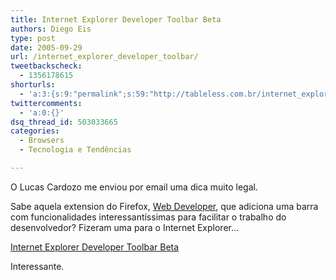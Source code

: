 ```yaml
---
title: Internet Explorer Developer Toolbar Beta
authors: Diego Eis
type: post
date: 2005-09-29
url: /internet_explorer_developer_toolbar/
tweetbackscheck:
  - 1356178615
shorturls:
  - 'a:3:{s:9:"permalink";s:59:"http://tableless.com.br/internet_explorer_developer_toolbar";s:7:"tinyurl";s:26:"http://tinyurl.com/4x3voey";s:4:"isgd";s:19:"http://is.gd/LbN3Df";}'
twittercomments:
  - 'a:0:{}'
dsq_thread_id: 503033665
categories:
  - Browsers
  - Tecnologia e Tendências

---
```

O Lucas Cardozo me enviou por email uma dica muito legal.
  
Sabe aquela extension do Firefox, [Web Developer][1], que adiciona uma barra com funcionalidades interessantíssimas para facilitar o trabalho do desenvolvedor? Fizeram uma para o Internet Explorer&#8230;
  
[Internet Explorer Developer Toolbar Beta][2] 

Interessante.

 [1]: https://addons.mozilla.org/extensions/moreinfo.php?id=60
 [2]: http://www.microsoft.com/downloads/details.aspx?FamilyID=E59C3964-672D-4511-BB3E-2D5E1DB91038&displaylang=en